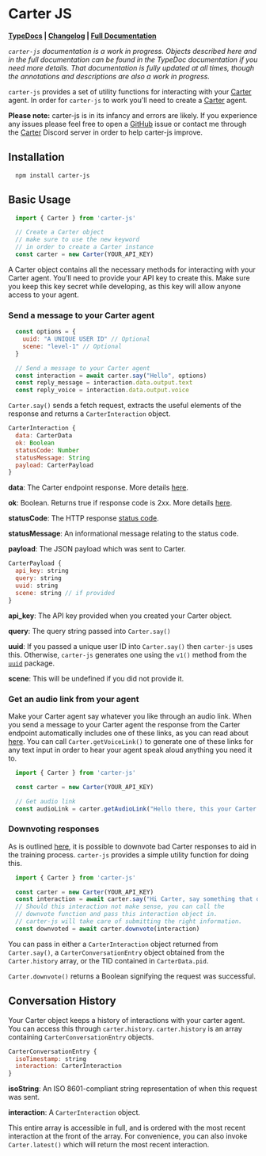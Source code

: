 # Carter JS

**[TypeDocs](https://lazylyrics.github.io/carter-js/) |
[Changelog](https://github.com/LazyLyrics/carter-js/blob/main/changelog.md) | [Full Documentation](https://lazylyrics.gitbook.io/carter-js/)**

*`carter-js` documentation is a work in progress. Objects described here and in the full documentation can be found in the TypeDoc documentation if you need more details. That documentation is fully updated at all times, though the annotations and descriptions are also a work in progress.*

`carter-js` provides a set of utility functions for interacting with your [Carter](https://www.carterapi.com/) agent. In order for `carter-js` to work you'll need to create a [Carter](https://www.carterapi.com/) agent.

**Please note:** carter-js is in its infancy and errors are likely. If you experience any issues please feel free to open a [GitHub](https://github.com/LazyLyrics/carter-js) issue or contact me through the [Carter](https://www.carterapi.com/) Discord server in order to help carter-js improve.

## Installation

```shellscript
  npm install carter-js
```

## Basic Usage

```js
  import { Carter } from 'carter-js'

  // Create a Carter object
  // make sure to use the new keyword
  // in order to create a Carter instance
  const carter = new Carter(YOUR_API_KEY)
```

A Carter object contains all the necessary methods for interacting with your Carter agent. You'll need to provide your API key to create this. Make sure you keep this key secret while developing, as this key will allow anyone access to your agent.

### Send a message to your Carter agent

```js
  const options = {
    uuid: "A UNIQUE USER ID" // Optional
    scene: "level-1" // Optional
  }

  // Send a message to your Carter agent
  const interaction = await carter.say("Hello", options)
  const reply_message = interaction.data.output.text
  const reply_voice = interaction.data.output.voice
```

`Carter.say()` sends a fetch request, extracts the useful elements of the response and returns a `CarterInteraction` object.

```js
CarterInteraction {
  data: CarterData
  ok: Boolean
  statusCode: Number
  statusMessage: String
  payload: CarterPayload
}
```

**data**: The Carter endpoint response. More details [here](https://carterapi.gitbook.io/carter-docs/api/api-response).

**ok**: Boolean. Returns true if response code is 2xx. More details [here](https://developer.mozilla.org/en-US/docs/Web/API/Response/ok).

**statusCode**: The HTTP response [status code](https://developer.mozilla.org/en-US/docs/Web/HTTP/Status).

**statusMessage**: An informational message relating to the status code.

**payload**: The JSON payload which was sent to Carter.

```js
CarterPayload {
  api_key: string
  query: string
  uuid: string
  scene: string // if provided
}
```

**api_key**: The API key provided when you created your Carter object.

**query**: The query string passed into `Carter.say()`

**uuid**: If you passed a unique user ID into `Carter.say()` then `carter-js` uses this. Otherwise, `carter-js` generates one using the `v1()` method from the [`uuid`](https://github.com/uuidjs/uuid#api-summary) package.

**scene**: This will be undefined if you did not provide it.

### Get an audio link from your agent

Make your Carter agent say whatever you like through an audio link. When you send a message to your Carter agent the response from the Carter endpoint automatically includes one of these links, as you can read about [here](https://carterapi.gitbook.io/carter-docs/api/voice-api). You can call `Carter.getVoiceLink()` to generate one of these links for any text input in order to hear your agent speak aloud anything you need it to.

```js
  import { Carter } from 'carter-js'

  const carter = new Carter(YOUR_API_KEY)

  // Get audio link
  const audioLink = carter.getAudioLink("Hello there, this your Carter agent speaking.")
```

### Downvoting responses

As is outlined [here](https://carterapi.gitbook.io/carter-docs/api/downvote-agent-responses), it is possible to downvote bad Carter responses to aid in the training process. `carter-js` provides a simple utility function for doing this.

```js
  import { Carter } from 'carter-js'

  const carter = new Carter(YOUR_API_KEY)
  const interaction = await carter.say("Hi Carter, say something that doesn't make sense please.")
  // Should this interaction not make sense, you can call the
  // downvote function and pass this interaction object in.
  // carter-js will take care of submitting the right information.
  const downvoted = await carter.downvote(interaction)
```

You can pass in either a `CarterInteraction` object returned from `Carter.say()`, a `CarterConversationEntry` object obtained from the `Carter.history` array, or the TID contained in `CarterData.pid`.

`Carter.downvote()` returns a Boolean signifying the request was successful.

## Conversation History

Your Carter object keeps a history of interactions with your carter agent. You can access this through `carter.history`. `carter.history` is an array containing `CarterConversationEntry` objects.

```js
CarterConversationEntry {
  isoTimestamp: string
  interaction: CarterInteraction
}
```

**isoString**: An ISO 8601-compliant string representation of when this request was sent.

**interaction**: A `CarterInteraction` object.

This entire array is accessible in full, and is ordered with the most recent interaction at the front of the array. For convenience, you can also invoke `Carter.latest()` which will return the most recent interaction.
